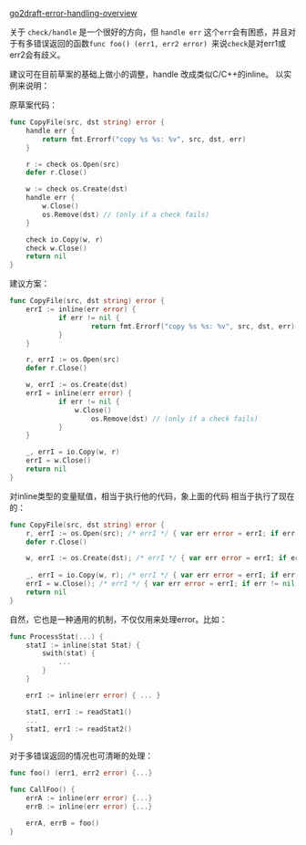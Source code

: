 
[go2draft-error-handling-overview](https://go.googlesource.com/proposal/+/master/design/go2draft-error-handling-overview.md) 

关于 `check/handle` 是一个很好的方向，但 `handle err` 这个`err`会有困惑，并且对于有多错误返回的函数`func foo() (err1, err2 error) `来说`check`是对err1或err2会有歧义。

建议可在目前草案的基础上做小的调整，handle 改成类似C/C++的inline。
以实例来说明：

原草案代码：
```go
func CopyFile(src, dst string) error {
	handle err {
		return fmt.Errorf("copy %s %s: %v", src, dst, err)
	}

	r := check os.Open(src)
	defer r.Close()

	w := check os.Create(dst)
	handle err {
		w.Close()
		os.Remove(dst) // (only if a check fails)
	}

	check io.Copy(w, r)
	check w.Close()
	return nil
}
```

建议方案：
```go
func CopyFile(src, dst string) error {
	errI := inline(err error) {
        	if err != nil {
            		return fmt.Errorf("copy %s %s: %v", src, dst, err)
        	}
	}

	r, errI := os.Open(src)
	defer r.Close()

	w, errI := os.Create(dst)
	errI = inline(err error) {
        	if err != nil {
		    	w.Close()
            		os.Remove(dst) // (only if a check fails)
        	}
	}

	_, errI = io.Copy(w, r)
	errI = w.Close()
	return nil
}
```

对inline类型的变量赋值，相当于执行他的代码，象上面的代码
相当于执行了现在的：
```go
func CopyFile(src, dst string) error {
	r, errI := os.Open(src); /* errI */ { var err error = errI; if err != nil { return fmt.Errorf("copy %s %s: %v", src, dst, err) } }
	defer r.Close()

	w, errI := os.Create(dst); /* errI */ { var err error = errI; if err != nil { return fmt.Errorf("copy %s %s: %v", src, dst, err) } }
	
	_, errI = io.Copy(w, r); /* errI */ { var err error = errI; if err != nil { w.Close(); os.Remove(dst) } }
	errI = w.Close(); /* errI */ { var err error = errI; if err != nil { w.Close(); os.Remove(dst) } }
	return nil
}
```

自然，它也是一种通用的机制，不仅仅用来处理error。比如：
```go
func ProcessStat(...) {
    statI := inline(stat Stat) {
        swith(stat) {
            ...
        }
    }

    errI := inline(err error) { ... }

    statI, errI := readStat1()
    ...
    statI, errI := readStat2()
}

```

对于多错误返回的情况也可清晰的处理：
```go
func foo() (err1, err2 error) {...}

func CallFoo() {
    errA := inline(err error) {...}
    errB := inline(err error) {...}

    errA, errB = foo()
}
```
